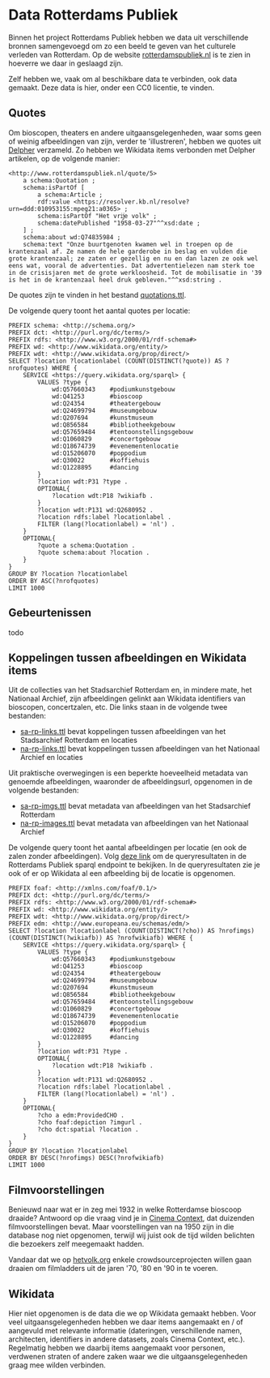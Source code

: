 # Data Rotterdams Publiek

Binnen het project Rotterdams Publiek hebben we data uit verschillende bronnen samengevoegd om zo een beeld te geven van het culturele verleden van Rotterdam. Op de website [rotterdamspubliek.nl](https://rotterdamspubliek.nl/) is te zien in hoeverre we daar in geslaagd zijn.

Zelf hebben we, vaak om al beschikbare data te verbinden, ook data gemaakt. Deze data is hier, onder een CC0 licentie, te vinden.

## Quotes

Om bioscopen, theaters en andere uitgaansgelegenheden, waar soms geen of weinig afbeeldingen van zijn, verder te 'illustreren', hebben we quotes uit [Delpher](https://www.delpher.nl/) verzameld. Zo hebben we Wikidata items verbonden met Delpher artikelen, op de volgende manier:

```
<http://www.rotterdamspubliek.nl/quote/5>
	a schema:Quotation ;
	schema:isPartOf [
		a schema:Article ;
		rdf:value <https://resolver.kb.nl/resolve?urn=ddd:010953155:mpeg21:a0365> ;
		schema:isPartOf "Het vrĳe volk" ;
		schema:datePublished "1958-03-27"^^xsd:date ;
	] ;
	schema:about wd:Q74835984 ;
	schema:text "Onze buurtgenoten kwamen wel in troepen op de krantenzaal af. Ze namen de hele garderobe in beslag en vulden die grote krantenzaal; ze zaten er gezellig en nu en dan lazen ze ook wel eens wat, vooral de advertenties. Dat advertentielezen nam sterk toe in de crisisjaren met de grote werkloosheid. Tot de mobilisatie in '39 is het in de krantenzaal heel druk gebleven."^^xsd:string .
```

De quotes zijn te vinden in het bestand [quotations.ttl](data/quotations.ttl).

De volgende query toont het aantal quotes per locatie:

```
PREFIX schema: <http://schema.org/>
PREFIX dct: <http://purl.org/dc/terms/>
PREFIX rdfs: <http://www.w3.org/2000/01/rdf-schema#>
PREFIX wd: <http://www.wikidata.org/entity/>
PREFIX wdt: <http://www.wikidata.org/prop/direct/>
SELECT ?location ?locationlabel (COUNT(DISTINCT(?quote)) AS ?nrofquotes) WHERE {
	SERVICE <https://query.wikidata.org/sparql> {
		VALUES ?type { 
			wd:Q57660343 	#podiumkunstgebouw
			wd:Q41253 		#bioscoop
			wd:Q24354 		#theatergebouw
			wd:Q24699794 	#museumgebouw
			wd:Q207694 		#kunstmuseum
			wd:Q856584 		#bibliotheekgebouw
			wd:Q57659484 	#tentoonstellingsgebouw
			wd:Q1060829 	#concertgebouw
			wd:Q18674739 	#evenementenlocatie
			wd:Q15206070 	#poppodium
			wd:Q30022 		#koffiehuis
			wd:Q1228895 	#dancing
		}
		?location wdt:P31 ?type .
		OPTIONAL{
			?location wdt:P18 ?wikiafb .
		}
		?location wdt:P131 wd:Q2680952 .
		?location rdfs:label ?locationlabel .
		FILTER (lang(?locationlabel) = 'nl') .
	}
	OPTIONAL{
		?quote a schema:Quotation .
		?quote schema:about ?location .
	}
} 
GROUP BY ?location ?locationlabel
ORDER BY ASC(?nrofquotes)
LIMIT 1000
```

## Gebeurtenissen

todo

## Koppelingen tussen afbeeldingen en Wikidata items

Uit de collecties van het Stadsarchief Rotterdam en, in mindere mate, het Nationaal Archief, zijn afbeeldingen gelinkt aan Wikidata identifiers van bioscopen, concertzalen, etc. Die links staan in de volgende twee bestanden:

- [sa-rp-links.ttl](data/sa-rp-links.ttl) bevat koppelingen tussen afbeeldingen van het Stadsarchief Rotterdam en locaties
- [na-rp-links.ttl](data/na-rp-links.ttl) bevat koppelingen tussen afbeeldingen van het Nationaal Archief en locaties

Uit praktische overwegingen is een beperkte hoeveelheid metadata van genoemde afbeeldingen, waaronder de afbeeldingsurl, opgenomen in de volgende bestanden:

- [sa-rp-imgs.ttl](data/sa-rp-imgs.ttl) bevat metadata van afbeeldingen van het Stadsarchief Rotterdam
- [na-rp-images.ttl](data/na-rp-images.ttl) bevat metadata van afbeeldingen van het Nationaal Archief

De volgende query toont het aantal afbeeldingen per locatie (en ook de zalen zonder afbeeldingen). Volg [deze link](https://api.druid.datalegend.net/s/JZVwDfRr7) om de queryresultaten in de Rotterdams Publiek sparql endpoint te bekijken. In de queryresultaten zie je ook of er op Wikidata al een afbeelding bij de locatie is opgenomen.

```
PREFIX foaf: <http://xmlns.com/foaf/0.1/>
PREFIX dct: <http://purl.org/dc/terms/>
PREFIX rdfs: <http://www.w3.org/2000/01/rdf-schema#>
PREFIX wd: <http://www.wikidata.org/entity/>
PREFIX wdt: <http://www.wikidata.org/prop/direct/>
PREFIX edm: <http://www.europeana.eu/schemas/edm/>
SELECT ?location ?locationlabel (COUNT(DISTINCT(?cho)) AS ?nrofimgs) (COUNT(DISTINCT(?wikiafb)) AS ?nrofwikiafb) WHERE {
	SERVICE <https://query.wikidata.org/sparql> {
		VALUES ?type { 
			wd:Q57660343 	#podiumkunstgebouw
			wd:Q41253 		#bioscoop
			wd:Q24354 		#theatergebouw
			wd:Q24699794 	#museumgebouw
			wd:Q207694 		#kunstmuseum
			wd:Q856584 		#bibliotheekgebouw
			wd:Q57659484 	#tentoonstellingsgebouw
			wd:Q1060829 	#concertgebouw
			wd:Q18674739 	#evenementenlocatie
			wd:Q15206070 	#poppodium
			wd:Q30022 		#koffiehuis
			wd:Q1228895 	#dancing
		}
		?location wdt:P31 ?type .
		OPTIONAL{
			?location wdt:P18 ?wikiafb .
		}
		?location wdt:P131 wd:Q2680952 .
		?location rdfs:label ?locationlabel .
		FILTER (lang(?locationlabel) = 'nl') .
	}
	OPTIONAL{
		?cho a edm:ProvidedCHO .
		?cho foaf:depiction ?imgurl .
		?cho dct:spatial ?location .
	}
} 
GROUP BY ?location ?locationlabel
ORDER BY DESC(?nrofimgs) DESC(?nrofwikiafb)
LIMIT 1000
```

## Filmvoorstellingen

Benieuwd naar wat er in zeg mei 1932 in welke Rotterdamse bioscoop draaide? Antwoord op die vraag vind je in [Cinema Context](http://www.cinemacontext.nl), dat duizenden filmvoorstellingen bevat. Maar voorstellingen van na 1950 zijn in die database nog niet opgenomen, terwijl wij juist ook de tijd wilden belichten die bezoekers zelf meegemaakt hadden.

Vandaar dat we op [hetvolk.org](https://hetvolk.org) enkele crowdsourceprojecten willen gaan draaien om filmladders uit de jaren '70, '80 en '90 in te voeren.


## Wikidata

Hier niet opgenomen is de data die we op Wikidata gemaakt hebben. Voor veel uitgaansgelegenheden hebben we daar items aangemaakt en / of aangevuld met relevante informatie (dateringen, verschillende namen, architecten, identifiers in andere datasets, zoals Cinema Context, etc.). Regelmatig hebben we daarbij items aangemaakt voor personen, verdwenen straten of andere zaken waar we die uitgaansgelegenheden graag mee wilden verbinden.
